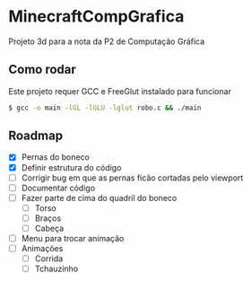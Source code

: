 # MinecraftCompGrafica

Projeto 3d para a nota da P2 de Computação Gráfica

## Como rodar

Este projeto requer GCC e FreeGlut instalado para funcionar

```bash
$ gcc -o main -lGL -lGLU -lglut robo.c && ./main
```

## Roadmap

- [x] Pernas do boneco
- [x] Definir estrutura do código
- [ ] Corrigir bug em que as pernas ficão cortadas pelo viewport
- [ ] Documentar código
- [ ] Fazer parte de cima do quadril do boneco
  - [ ] Torso
  - [ ] Braços
  - [ ] Cabeça
- [ ] Menu para trocar animação
- [ ] Animações
  - [ ] Corrida
  - [ ] Tchauzinho
